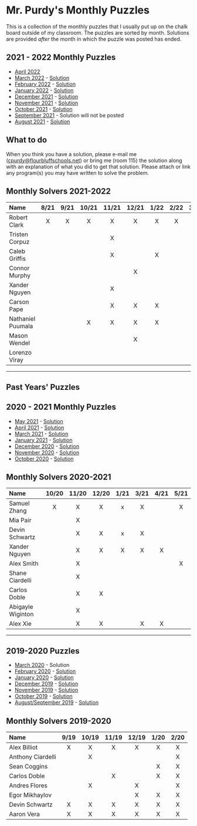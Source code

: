 # Mr. Purdy's Monthly Puzzles

This is a collection of the monthly puzzles that I usually put up on the chalk board outside of my classroom.  The puzzles are sorted by month.  Solutions are provided *after* the month in which the puzzle was posted has ended.
## 2021 - 2022 Monthly Puzzles
* [April 2022](./Puzzles/2022-04/README.md)
* [March 2022](./Puzzles/2022-03/README.md) - [Solution](./Puzzles/2022-03/SOLUTION.md)
* [February 2022](./Puzzles/2022-02/README.md) - [Solution](./Puzzles/2022-02/SOLUTION.md)
* [January 2022](./Puzzles/2022-01/README.md) - [Solution](./Puzzles/2022-01/SOLUTION.md)
* [December 2021](./Puzzles/2021-12/README.md) - [Solution](./Puzzles/2021-12/SOLUTION.md)
* [November 2021](./Puzzles/2021-11/README.md) - [Solution](./Puzzles/2021-11/SOLUTION.md)
* [October 2021](./Puzzles/2021-10/README.md) - [Solution](./Puzzles/2021-10/SOLUTION.md)
* [September 2021](./Puzzles/2021-09/README.md) - Solution will not be posted
* [August 2021](./Puzzles/2021-08/README.md) - [Solution](./Puzzles/2021-08/SOLUTION.md)

## What to do
When you think you have a solution, please e-mail me (cpurdy@flourbluffschools.net) or bring me (room 115) the solution along with an explanation of what you did to get that solution.  Please attach or link any program(s) you may have written to solve the problem.

## Monthly Solvers 2021-2022

|     Name         		   | 8/21  | 9/21  | 10/21 | 11/21 | 12/21 | 1/22  | 2/22  | 3/22  | 4/22  | 5/22  |
|:--               		   |:-:    |:-:    |:-:    |:-:    | :-:   |:-:    |:-:    |  :-:  | :-:   | :-:   |
| Robert Clark     		   | X     | X     | X     | X     | X     |  X    |   X   |  X    |       |       |
| Tristen Corpuz         |       |       |       | X     |       |       |       |       |       |       |
| Caleb Griffis          |       |       |       | X     |       |  X    |       |       |       |       |
| Connor Murphy			     |       |       |       |       | X     |       |       | X     |       |       |
| Xander Nguyen          |       |       |       | X     |       |       |       |       |       |       |
| Carson Pape            |       |       |       | X     |  X    |   X   |       |       |       |       | 
| Nathaniel Puumala      |       |       | X     | X     |  X    |   X   |       | X     |       |       | 
| Mason Wendel           |       |       |       |       |  X    |       |       |       |       |       | 
| Lorenzo Viray          |       |       |       |       |       |       |       |  X    |       |       | 


---
## Past Years' Puzzles

## 2020 - 2021 Monthly Puzzles
* [May 2021](./Puzzles/2021-05/README.md) - [Solution](./Puzzles/2021-05/SOLUTION.md)
* [April 2021](./Puzzles/2021-04/README.md) - [Solution](./Puzzles/2021-04/SOLUTION.md)
* [March 2021](./Puzzles/2021-03/README.md) - [Solution](./Puzzles/2021-03/SOLUTIONS.md)
* [January 2021](./Puzzles/2021-01/README.md) - [Solution](./Puzzles/2021-01/SOLUTION.md)
* [December 2020](./Puzzles/2020-12/README.md) - [Solution](./Puzzles/2020-12/SOLUTION.md)
* [November 2020](./Puzzles/2020-11/README.md) - [Solution](./Puzzles/2020-11/SOLUTION.md)
* [October 2020](./Puzzles/2020-10/README.md) - [Solution](./Puzzles/2020-10/SOLUTION.md)


## Monthly Solvers 2020-2021

|     Name          | 10/20 | 11/20 | 12/20 | 1/21 | 3/21 | 4/21 | 5/21 |
|:--                |:-:   |:-:    |:-:    |:-:    | :-:   |:-:   |:-:   |
| Samuel Zhang      | X    | X     | X     |  x    | X     |      | X    |
| Mia Pair          |      | X     |       |       |       |      |      |
| Devin Schwartz    |      | X     | X     | x     |  X    |      |      |
| Xander Nguyen     |      | X     | X     | X     |  X    | X    |      |
| Alex Smith        |      | X     |       |       |       |      |X     |
| Shane Ciardelli   |      | X     |       |       |       |      |      |
| Carlos Doble      |      | X     | X     |       |       |      |      |
| Abigayle Wiginton |      | X     |       |       |       |      |      |
| Alex Xie          |      | X     | X     |       |  X    | X    |      |


---

## 2019-2020 Puzzles
* [March 2020](./Puzzles/2020-03/README.md) - Solution
* [February 2020](./Puzzles/2020-02/README.md) - [Solution](./Puzzles/2020-02/SOLUTION.md)
* [January 2020](./Puzzles/2020-01/README.md) - [Solution](./Puzzles/2020-01/SOLUTION.md)
* [December 2019](./Puzzles/2019-12/README.md) - [Solution](./Puzzles/2019-12/SOLUTION.md)
* [November 2019](./Puzzles/2019-11/README.md) - [Solution](./Puzzles/2019-11/SOLUTION.md)
* [October 2019](./Puzzles/2019-10/README.md) - [Solution](./Puzzles/2019-10/SOLUTION.md)
* [August/September 2019](./Puzzles/2019-09/README.md) - [Solution](./Puzzles/2019-09/SOLUTION.md)


## Monthly Solvers 2019-2020

|     Name    | 9/19 | 10/19 | 11/19 | 12/19 | 1/20 | 2/20 |
|:--          |:-:   |:-:    |:-:    |:-:    |:-:   |:-:   |
|Alex Billiot |    X |     X |     X |     X |    X |X     |
|Anthony Ciardelli | | X     |       |       |      | X    |
|Sean Coggins |      |       |       |       |  X   |X     |
|Carlos Doble |      |       |    X  |       |    X |X     |
|Andres Flores|      |  X    |       |  X    |      |X     |
|Egor Mikhaylov|     |       |       |  X    |   X  |X     | 
|Devin Schwartz| X   |  X    |  X    |  X    |  X   |X     |
|Aaron Vera    | X   | X     | X     |  X    |  X   |X     |
